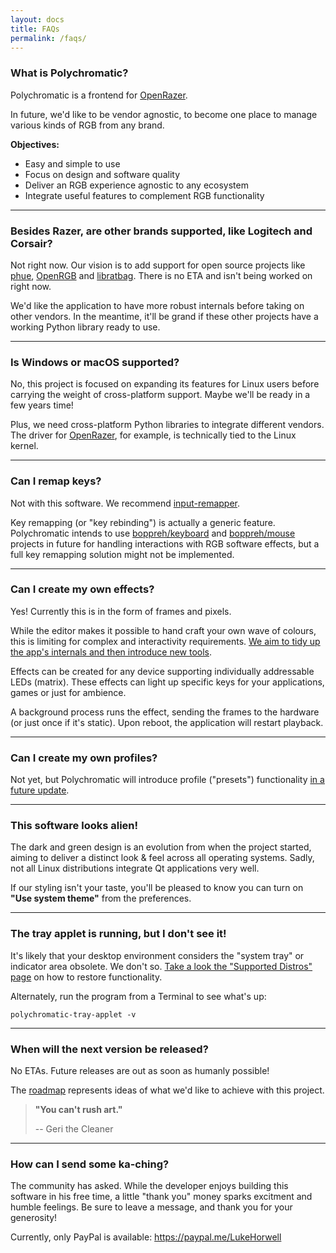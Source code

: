 ```yaml
---
layout: docs
title: FAQs
permalink: /faqs/
---
```


### What is Polychromatic?

Polychromatic is a frontend for [OpenRazer](/openrazer/).

In future, we'd like to be vendor agnostic, to become one place to manage
various kinds of RGB from any brand.

**Objectives:**

- Easy and simple to use
- Focus on design and software quality
- Deliver an RGB experience agnostic to any ecosystem
- Integrate useful features to complement RGB functionality

---

### Besides Razer, are other brands supported, like Logitech and Corsair?

Not right now. Our vision is to add support for open source projects like [phue], [OpenRGB] and [libratbag].
There is no ETA and isn't being worked on right now.

[phue]: https://github.com/polychromatic/polychromatic/issues/296
[OpenRGB]: https://github.com/polychromatic/polychromatic/issues/340
[libratbag]: https://github.com/polychromatic/polychromatic/issues/339

We'd like the application to have more robust internals before taking on other vendors.
In the meantime, it'll be grand if these other projects have a working Python library ready to use.

---

### Is Windows or macOS supported?

No, this project is focused on expanding its features for Linux users before
carrying the weight of cross-platform support. Maybe we'll be ready in a few years time!

Plus, we need cross-platform Python libraries to integrate different vendors.
The driver for [OpenRazer](/openrazer/), for example, is technically tied
to the Linux kernel.

---

### Can I remap keys?

Not with this software. We recommend [input-remapper](https://github.com/sezanzeb/input-remapper).

Key remapping (or "key rebinding") is actually a generic feature.
Polychromatic intends to use [boppreh/keyboard] and [boppreh/mouse] projects in future for
handling interactions with RGB software effects, but a full key remapping solution might not be implemented.

[boppreh/keyboard]: https://github.com/boppreh/keyboard
[boppreh/mouse]: https://github.com/boppreh/mouse

---

### Can I create my own effects?

Yes! Currently this is in the form of frames and pixels.

While the editor makes it possible to hand craft your own wave of colours,
this is limiting for complex and interactivity requirements.
[We aim to tidy up the app's internals and then introduce new tools](/roadmap/).

Effects can be created for any device supporting individually addressable LEDs (matrix).
These effects can light up specific keys for your applications, games
or just for ambience.

A background process runs the effect, sending the frames to
the hardware (or just once if it's static). Upon reboot, the application will
restart playback.

---

### Can I create my own profiles?

Not yet, but Polychromatic will introduce profile ("presets") functionality [in a future update](/roadmap/).

---

### This software looks alien!

The dark and green design is an evolution from when the project started, aiming to
deliver a distinct look & feel across all operating systems. Sadly,
not all Linux distributions integrate Qt applications very well.

If our styling isn't your taste, you'll be pleased to know you can turn on **"Use system theme"**
from the preferences.

---

### The tray applet is running, but I don't see it!

It's likely that your desktop environment considers the "system tray" or indicator
area obsolete. We don't so. [Take a look the "Supported Distros" page](/distros/#tray-applet-vs-desktop-environments)
on how to restore functionality.

Alternately, run the program from a Terminal to see what's up:

    polychromatic-tray-applet -v

---

### When will the next version be released?

No ETAs. Future releases are out as soon as humanly possible!

The [roadmap](/roadmap/) represents ideas of what we'd like to achieve with this project.

> **"You can't rush art."**
>
> -- Geri the Cleaner

---

### How can I send some ka-ching?

The community has asked.
While the developer enjoys building this software in his free time, a
little "thank you" money sparks excitment and humble feelings.
Be sure to leave a message, and thank you for your generosity!

Currently, only PayPal is available: <https://paypal.me/LukeHorwell>
